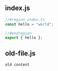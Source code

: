 ## index.js

```js
//#region index.ts
const hello = "world";

//#endregion
export { hello };
```
## old-file.js

```js
old content
```